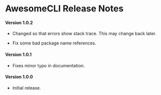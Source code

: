 # AwesomeCLI Release Notes

#### **Version 1.0.2**

 - Changed so that errors show stack trace. This may change back later.

 - Fix some bad package name references.

#### **Version 1.0.1**

 - Fixes minor typo in documentation.

#### **Version 1.0.0**

 - Initial release.
